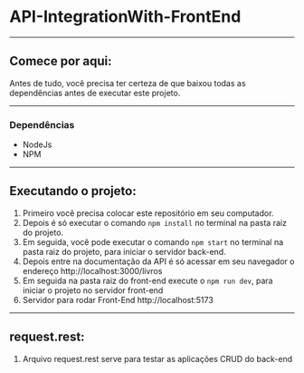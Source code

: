 # API-IntegrationWith-FrontEnd

---

## Comece por aqui:
Antes de tudo, você precisa ter certeza de que baixou todas as dependências antes de executar este projeto.

---

### Dependências
- NodeJs
- NPM

---

## Executando o projeto:

1) Primeiro você precisa colocar este repositório em seu computador.
2) Depois é só executar o comando ```npm install``` no terminal na pasta raiz do projeto.
3) Em seguida, você pode executar o comando `npm start` no terminal na pasta raiz do projeto, para iniciar o servidor back-end.
4) Depois entre na documentação da API é só acessar em seu navegador o endereço http://localhost:3000/livros
5) Em seguida na pasta raiz do front-end execute o `npm run dev`, para iniciar o projeto no servidor front-end
6) Servidor para rodar Front-End http://localhost:5173

---------

## request.rest:
1) Arquivo request.rest serve para testar as aplicações CRUD do back-end
